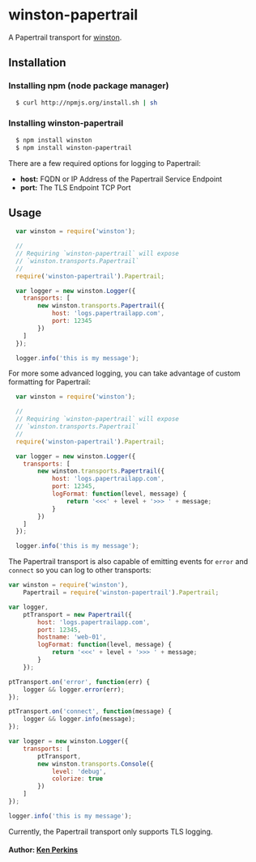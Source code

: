 # winston-papertrail

A Papertrail transport for [winston][0].

## Installation

### Installing npm (node package manager)

``` bash
  $ curl http://npmjs.org/install.sh | sh
```

### Installing winston-papertrail

``` bash
  $ npm install winston
  $ npm install winston-papertrail
```

There are a few required options for logging to Papertrail:

* __host:__ FQDN or IP Address of the Papertrail Service Endpoint
* __port:__ The TLS Endpoint TCP Port

## Usage
``` js
  var winston = require('winston');

  //
  // Requiring `winston-papertrail` will expose
  // `winston.transports.Papertrail`
  //
  require('winston-papertrail').Papertrail;

  var logger = new winston.Logger({
  	transports: [
  		new winston.transports.Papertrail({
  			host: 'logs.papertrailapp.com',
  			port: 12345
  		})
  	]
  });

  logger.info('this is my message');
```

For more some advanced logging, you can take advantage of custom formatting for
Papertrail:

``` js
  var winston = require('winston');

  //
  // Requiring `winston-papertrail` will expose
  // `winston.transports.Papertrail`
  //
  require('winston-papertrail').Papertrail;

  var logger = new winston.Logger({
  	transports: [
  		new winston.transports.Papertrail({
  			host: 'logs.papertrailapp.com',
  			port: 12345,
  			logFormat: function(level, message) {
  			    return '<<<' + level + '>>> ' + message;
  			}
  		})
  	]
  });

  logger.info('this is my message');
```

The Papertrail transport is also capable of emitting events for `error` and `connect` so you can log to other transports:

``` js
var winston = require('winston'),
	Papertrail = require('winston-papertrail').Papertrail;

var logger,
	ptTransport = new Papertrail({
		host: 'logs.papertrailapp.com',
		port: 12345,
		hostname: 'web-01',
		logFormat: function(level, message) {
			return '<<<' + level + '>>> ' + message;
		}
	});

ptTransport.on('error', function(err) {
	logger && logger.error(err);
});

ptTransport.on('connect', function(message) {
	logger && logger.info(message);
});

var logger = new winston.Logger({
	transports: [
		ptTransport,
		new winston.transports.Console({
			level: 'debug',
			colorize: true
		})
	]
});

logger.info('this is my message');

```

Currently, the Papertrail transport only supports TLS logging.


#### Author: [Ken Perkins](http://blog.clipboard.com)

[0]: https://github.com/flatiron/winston
